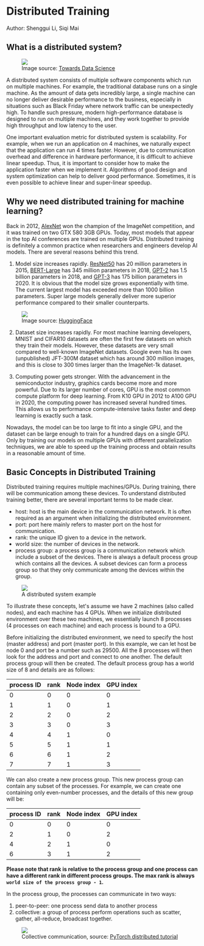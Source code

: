 # Distributed Training

Author: Shenggui Li, Siqi Mai

## What is a distributed system?

<figure style={{textAlign: "center"}}>
<img src="https://s2.loli.net/2022/01/28/sE5daHf2ohIy9wX.png"/>
<figcaption>Image source: <a href="https://towardsdatascience.com/distributed-training-in-the-cloud-cloud-machine-learning-engine-9e264ddde27f">Towards Data Science</a></figcaption>
</figure>

A distributed system consists of multiple software components which run on multiple machines. For example, the traditional 
database runs on a single machine. As the amount of data gets incredibly large, a single machine can no longer deliver desirable
performance to the business, especially in situations such as Black Friday where network traffic can be unexpectedly high.
To handle such pressure, modern high-performance database is designed to run on multiple machines, and they work together to provide 
high throughput and low latency to the user. 

One important evaluation metric for distributed system is scalability. For example, when we run an application on 4 machines,
we naturally expect that the application can run 4 times faster. However, due to communication overhead and difference in 
hardware performance, it is difficult to achieve linear speedup. Thus, it is important to consider how to make the application
faster when we implement it. Algorithms of good design and system optimization can help to deliver good performance. Sometimes, 
it is even possible to achieve linear and super-linear speedup.


## Why we need distributed training for machine learning?

Back in 2012, [AlexNet](https://arxiv.org/abs/1404.5997) won the champion of the ImageNet competition, and it was trained 
on two GTX 580 3GB GPUs.
Today, most models that appear in the top AI conferences are trained on multiple GPUs. Distributed training is definitely 
a common practice when researchers and engineers develop AI models. There are several reasons behind this trend.

1. Model size increases rapidly. [ResNet50](https://arxiv.org/abs/1512.03385) has 20 million parameters in 2015, 
[BERT-Large](https://arxiv.org/abs/1810.04805) has 345 million parameters in 2018, 
[GPT-2](https://d4mucfpksywv.cloudfront.net/better-language-models/language_models_are_unsupervised_multitask_learners.pdf) 
has 1.5 billion parameters in 2018, and [GPT-3](https://arxiv.org/abs/2005.14165) has 175 billion parameters in 2020. 
It is obvious that the model size grows exponentially with time. The current largest model has exceeded more than 1000 
billion parameters. Super large models generally deliver more superior performance compared to their smaller counterparts.
<figure style={{textAlign: "center"}}>
<img src="https://s2.loli.net/2022/01/28/sCyreJ9PF1EdZYf.jpg"/>
<figcaption>Image source: <a href="https://huggingface.co/blog/large-language-models">HuggingFace</a></figcaption>
</figure>


2. Dataset size increases rapidly. For most machine learning developers, MNIST and CIFAR10 datasets are often the first few
datasets on which they train their models. However, these datasets are very small compared to well-known ImageNet datasets.
Google even has its own (unpublished) JFT-300M dataset which has around 300 million images, and this is close to 300 times 
larger than the ImageNet-1k dataset.


3. Computing power gets stronger. With the advancement in the semiconductor industry, graphics cards become more and more 
powerful. Due to its larger number of cores, GPU is the most common compute platform for deep learning. 
From K10 GPU in 2012 to A100 GPU in 2020, the computing power has increased several hundred times. This allows us to performance
compute-intensive tasks faster and deep learning is exactly such a task.

Nowadays, the model can be too large to fit into a single GPU, and the dataset can be large enough to train for a hundred 
days on a single GPU. Only by training our models on multiple GPUs with different parallelization techniques, we are able 
to speed up the training process and obtain results in a reasonable amount of time.


## Basic Concepts in Distributed Training

Distributed training requires multiple machines/GPUs. During training, there will be communication among these devices.
To understand distributed training better, there are several important terms to be made clear.

- host: host is the main device in the communication network. It is often required as an argument when initializing the 
distributed environment.
- port: port here mainly refers to master port on the host for communication. 
- rank: the unique ID given to a device in the network.
- world size: the number of devices in the network.
- process group: a process group is a communication network which include a subset of the devices. There is always a default
process group which contains all the devices. A subset devices can form a process group so that they only communicate among
the devices within the group.

<figure style={{textAlign: "center"}}>
<img src="https://s2.loli.net/2022/01/28/qnNBKh8AjzgM5sY.png"/>
<figcaption>A distributed system example</figcaption>
</figure>

To illustrate these concepts, let's assume we have 2 machines (also called nodes), and each machine has 4 GPUs. When we 
initialize distributed environment over these two machines, we essentially launch 8 processes (4 processes on each machine)
and each process is bound to a GPU.

Before initializing the distributed environment, we need to specify the host (master address) and port (master port). In 
this example, we can let host be node 0 and port be a number such as 29500. All the 8 processes will then look for the 
address and port and connect to one another. 
The default process group will then be created. The default process group has a world size of 8 and details are as follows:

| process ID | rank | Node index | GPU index | 
| ---------- | ---- | ---------- | --------- |
| 0          | 0    | 0          | 0         |
| 1          | 1    | 0          | 1         |
| 2          | 2    | 0          | 2         |
| 3          | 3    | 0          | 3         |
| 4          | 4    | 1          | 0         |
| 5          | 5    | 1          | 1         |
| 6          | 6    | 1          | 2         |
| 7          | 7    | 1          | 3         |


We can also create a new process group. This new process group can contain any subset of the processes.
For example, we can create one containing only even-number processes, and the details of this new group will be:

| process ID | rank | Node index | GPU index | 
| ---------- | ---- | ---------- | --------- |
| 0          | 0    | 0          | 0         |
| 2          | 1    | 0          | 2         |
| 4          | 2    | 1          | 0         |
| 6          | 3    | 1          | 2         |

**Please note that rank is relative to the process group and one process can have a different rank in different process
groups. The max rank is always `world size of the process group - 1`.**

In the process group, the processes can communicate in two ways:
1. peer-to-peer: one process send data to another process
2. collective: a group of process perform operations such as scatter, gather, all-reduce, broadcast together.

<figure style={{textAlign: "center"}}>
<img src="https://s2.loli.net/2022/01/28/zTmlxgc3oeAdn97.png"/>
<figcaption>Collective communication, source: <a href="https://pytorch.org/tutorials/intermediate/dist_tuto.html">PyTorch distributed tutorial</a></figcaption>
</figure>